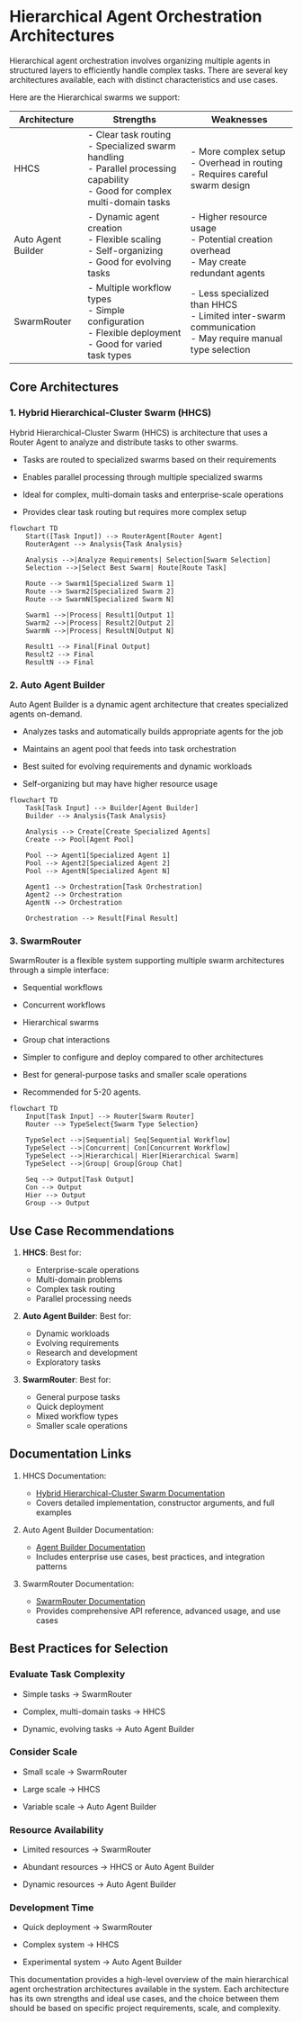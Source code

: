 # Hierarchical Agent Orchestration Architectures

Hierarchical agent orchestration involves organizing multiple agents in structured layers to efficiently handle complex tasks. There are several key architectures available, each with distinct characteristics and use cases.

Here are the Hierarchical swarms we support:

| Architecture | Strengths | Weaknesses |
|--------------|-----------|------------|
| HHCS | - Clear task routing<br>- Specialized swarm handling<br>- Parallel processing capability<br>- Good for complex multi-domain tasks | - More complex setup<br>- Overhead in routing<br>- Requires careful swarm design |
| Auto Agent Builder | - Dynamic agent creation<br>- Flexible scaling<br>- Self-organizing<br>- Good for evolving tasks | - Higher resource usage<br>- Potential creation overhead<br>- May create redundant agents |
| SwarmRouter | - Multiple workflow types<br>- Simple configuration<br>- Flexible deployment<br>- Good for varied task types | - Less specialized than HHCS<br>- Limited inter-swarm communication<br>- May require manual type selection |



## Core Architectures

### 1. Hybrid Hierarchical-Cluster Swarm (HHCS)

Hybrid Hierarchical-Cluster Swarm (HHCS) is architecture that uses a Router Agent to analyze and distribute tasks to other swarms.

- Tasks are routed to specialized swarms based on their requirements

- Enables parallel processing through multiple specialized swarms

- Ideal for complex, multi-domain tasks and enterprise-scale operations

- Provides clear task routing but requires more complex setup


```mermaid
flowchart TD
    Start([Task Input]) --> RouterAgent[Router Agent]
    RouterAgent --> Analysis{Task Analysis}
    
    Analysis -->|Analyze Requirements| Selection[Swarm Selection]
    Selection -->|Select Best Swarm| Route[Route Task]
    
    Route --> Swarm1[Specialized Swarm 1]
    Route --> Swarm2[Specialized Swarm 2]
    Route --> SwarmN[Specialized Swarm N]
    
    Swarm1 -->|Process| Result1[Output 1]
    Swarm2 -->|Process| Result2[Output 2]
    SwarmN -->|Process| ResultN[Output N]
    
    Result1 --> Final[Final Output]
    Result2 --> Final
    ResultN --> Final
```

### 2. Auto Agent Builder

Auto Agent Builder is a dynamic agent architecture that creates specialized agents on-demand.

- Analyzes tasks and automatically builds appropriate agents for the job

- Maintains an agent pool that feeds into task orchestration

- Best suited for evolving requirements and dynamic workloads

- Self-organizing but may have higher resource usage

```mermaid
flowchart TD
    Task[Task Input] --> Builder[Agent Builder]
    Builder --> Analysis{Task Analysis}
    
    Analysis --> Create[Create Specialized Agents]
    Create --> Pool[Agent Pool]
    
    Pool --> Agent1[Specialized Agent 1]
    Pool --> Agent2[Specialized Agent 2]
    Pool --> AgentN[Specialized Agent N]
    
    Agent1 --> Orchestration[Task Orchestration]
    Agent2 --> Orchestration
    AgentN --> Orchestration
    
    Orchestration --> Result[Final Result]
```

### 3. SwarmRouter


SwarmRouter is a flexible system supporting multiple swarm architectures through a simple interface:

- Sequential workflows

- Concurrent workflows

- Hierarchical swarms

- Group chat interactions

- Simpler to configure and deploy compared to other architectures

- Best for general-purpose tasks and smaller scale operations

- Recommended for 5-20 agents.

```mermaid
flowchart TD
    Input[Task Input] --> Router[Swarm Router]
    Router --> TypeSelect{Swarm Type Selection}
    
    TypeSelect -->|Sequential| Seq[Sequential Workflow]
    TypeSelect -->|Concurrent| Con[Concurrent Workflow]
    TypeSelect -->|Hierarchical| Hier[Hierarchical Swarm]
    TypeSelect -->|Group| Group[Group Chat]
    
    Seq --> Output[Task Output]
    Con --> Output
    Hier --> Output
    Group --> Output
```

## Use Case Recommendations

1. **HHCS**: Best for:
   - Enterprise-scale operations
   - Multi-domain problems
   - Complex task routing
   - Parallel processing needs

2. **Auto Agent Builder**: Best for:
   - Dynamic workloads
   - Evolving requirements
   - Research and development
   - Exploratory tasks

3. **SwarmRouter**: Best for:
   - General purpose tasks
   - Quick deployment
   - Mixed workflow types
   - Smaller scale operations

## Documentation Links

1. HHCS Documentation:
   - [Hybrid Hierarchical-Cluster Swarm Documentation](https://docs.swarms.world/en/latest/swarms/structs/hhcs/)
   - Covers detailed implementation, constructor arguments, and full examples

2. Auto Agent Builder Documentation:
   - [Agent Builder Documentation](https://docs.swarms.world/en/latest/swarms/structs/auto_agent_builder/)
   - Includes enterprise use cases, best practices, and integration patterns

3. SwarmRouter Documentation:
   - [SwarmRouter Documentation](https://docs.swarms.world/en/latest/swarms/structs/swarm_router/)
   - Provides comprehensive API reference, advanced usage, and use cases

## Best Practices for Selection

### **Evaluate Task Complexity**
   
- Simple tasks → SwarmRouter

- Complex, multi-domain tasks → HHCS

- Dynamic, evolving tasks → Auto Agent Builder

### **Consider Scale**
   
- Small scale → SwarmRouter

- Large scale → HHCS

- Variable scale → Auto Agent Builder

### **Resource Availability**
   
- Limited resources → SwarmRouter

- Abundant resources → HHCS or Auto Agent Builder

- Dynamic resources → Auto Agent Builder

### **Development Time**

- Quick deployment → SwarmRouter

- Complex system → HHCS

- Experimental system → Auto Agent Builder


This documentation provides a high-level overview of the main hierarchical agent orchestration architectures available in the system. Each architecture has its own strengths and ideal use cases, and the choice between them should be based on specific project requirements, scale, and complexity.
